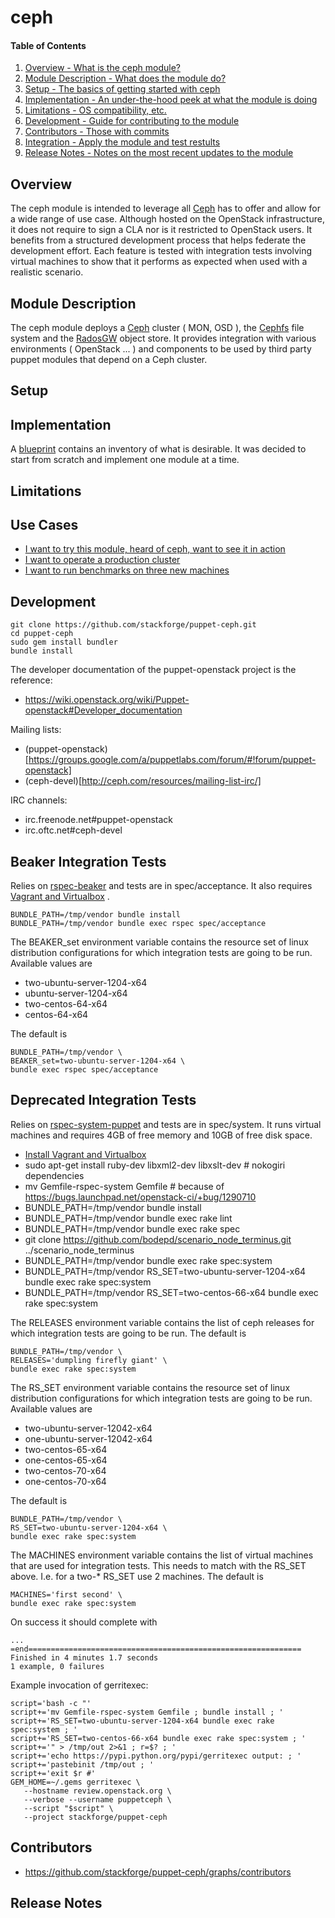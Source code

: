 ceph
====

#### Table of Contents

1. [Overview - What is the ceph module?](#overview)
2. [Module Description - What does the module do?](#module-description)
3. [Setup - The basics of getting started with ceph](#setup)
4. [Implementation - An under-the-hood peek at what the module is doing](#implementation)
5. [Limitations - OS compatibility, etc.](#limitations)
6. [Development - Guide for contributing to the module](#development)
7. [Contributors - Those with commits](#contributors)
7. [Integration - Apply the module and test restults](#integration-tests)
8. [Release Notes - Notes on the most recent updates to the module](#release-notes)

Overview
--------

The ceph module is intended to leverage all [Ceph](http://ceph.com/) has to offer and allow for a wide range of use case. Although hosted on the OpenStack infrastructure, it does not require to sign a CLA nor is it restricted to OpenStack users. It benefits from a structured development process that helps federate the development effort. Each feature is tested with integration tests involving virtual machines to show that it performs as expected when used with a realistic scenario.

Module Description
------------------

The ceph module deploys a [Ceph](http://ceph.com/) cluster ( MON, OSD ), the [Cephfs](http://ceph.com/docs/next/cephfs/) file system and the [RadosGW](http://ceph.com/docs/next/radosgw/) object store. It provides integration with various environments ( OpenStack ... ) and components to be used by third party puppet modules that depend on a Ceph cluster.

Setup
-----

Implementation
--------------

A [blueprint](https://wiki.openstack.org/wiki/Puppet-openstack/ceph-blueprint) contains an inventory of what is desirable. It was decided to start from scratch and implement one module at a time.

Limitations
-----------

Use Cases
---------

* [I want to try this module, heard of ceph, want to see it in action](USECASES.md#i-want-to-try-this-module,-heard-of-ceph,-want-to-see-it-in-action)
* [I want to operate a production cluster](USECASES.md#i-want-to-operate-a-production-cluster)
* [I want to run benchmarks on three new machines](USECASES.md#i-want-to-run-benchmarks-on-three-new-machines)

Development
-----------

```
git clone https://github.com/stackforge/puppet-ceph.git
cd puppet-ceph
sudo gem install bundler
bundle install
```

The developer documentation of the puppet-openstack project is the reference:

* https://wiki.openstack.org/wiki/Puppet-openstack#Developer_documentation

Mailing lists:

* (puppet-openstack)[https://groups.google.com/a/puppetlabs.com/forum/#!forum/puppet-openstack]
* (ceph-devel)[http://ceph.com/resources/mailing-list-irc/]

IRC channels:

* irc.freenode.net#puppet-openstack
* irc.oftc.net#ceph-devel

Beaker Integration Tests
------------------------

Relies on
[rspec-beaker](https://github.com/puppetlabs/beaker-rspec)
and tests are in spec/acceptance.
It also requires [Vagrant and Virtualbox](http://docs-v1.vagrantup.com/v1/docs/getting-started/)
.

```
BUNDLE_PATH=/tmp/vendor bundle install
BUNDLE_PATH=/tmp/vendor bundle exec rspec spec/acceptance
```

The BEAKER_set environment variable contains the resource set of linux
distribution configurations for which integration tests are going
to be run. Available values are

* two-ubuntu-server-1204-x64
* ubuntu-server-1204-x64
* two-centos-64-x64
* centos-64-x64

The default is

```
BUNDLE_PATH=/tmp/vendor \
BEAKER_set=two-ubuntu-server-1204-x64 \
bundle exec rspec spec/acceptance
```

Deprecated Integration Tests
----------------------------

Relies on
[rspec-system-puppet](https://github.com/puppetlabs/rspec-system-puppet)
and tests are in spec/system. It runs virtual machines and requires
4GB of free memory and 10GB of free disk space.

* [Install Vagrant and Virtualbox](http://docs-v1.vagrantup.com/v1/docs/getting-started/)
* sudo apt-get install ruby-dev libxml2-dev libxslt-dev # nokogiri dependencies
* mv Gemfile-rspec-system Gemfile # because of https://bugs.launchpad.net/openstack-ci/+bug/1290710
* BUNDLE_PATH=/tmp/vendor bundle install
* BUNDLE_PATH=/tmp/vendor bundle exec rake lint
* BUNDLE_PATH=/tmp/vendor bundle exec rake spec
* git clone https://github.com/bodepd/scenario_node_terminus.git ../scenario_node_terminus
* BUNDLE_PATH=/tmp/vendor bundle exec rake spec:system
* BUNDLE_PATH=/tmp/vendor RS_SET=two-ubuntu-server-1204-x64 bundle exec rake spec:system
* BUNDLE_PATH=/tmp/vendor RS_SET=two-centos-66-x64 bundle exec rake spec:system

The RELEASES environment variable contains the list of ceph releases
for which integration tests are going to be run. The default is

```
BUNDLE_PATH=/tmp/vendor \
RELEASES='dumpling firefly giant' \
bundle exec rake spec:system
```

The RS_SET environment variable contains the resource set of linux
distribution configurations for which integration tests are going
to be run. Available values are

* two-ubuntu-server-12042-x64
* one-ubuntu-server-12042-x64
* two-centos-65-x64
* one-centos-65-x64
* two-centos-70-x64
* one-centos-70-x64

The default is

```
BUNDLE_PATH=/tmp/vendor \
RS_SET=two-ubuntu-server-1204-x64 \
bundle exec rake spec:system
```

The MACHINES environment variable contains the list of virtual
machines that are used for integration tests. This needs to match
with the RS_SET above. I.e. for a two-* RS_SET use 2 machines.
The default is

```
MACHINES='first second' \
bundle exec rake spec:system
```

On success it should complete with

```
...
=end=============================================================
Finished in 4 minutes 1.7 seconds
1 example, 0 failures
```

Example invocation of gerritexec:

```
script='bash -c "'
script+='mv Gemfile-rspec-system Gemfile ; bundle install ; '
script+='RS_SET=two-ubuntu-server-1204-x64 bundle exec rake spec:system ; '
script+='RS_SET=two-centos-66-x64 bundle exec rake spec:system ; '
script+='" > /tmp/out 2>&1 ; r=$? ; '
script+='echo https://pypi.python.org/pypi/gerritexec output: ; '
script+='pastebinit /tmp/out ; '
script+='exit $r #'
GEM_HOME=~/.gems gerritexec \
   --hostname review.openstack.org \
   --verbose --username puppetceph \
   --script "$script" \
   --project stackforge/puppet-ceph
```

Contributors
------------

* https://github.com/stackforge/puppet-ceph/graphs/contributors

Release Notes
-------------
